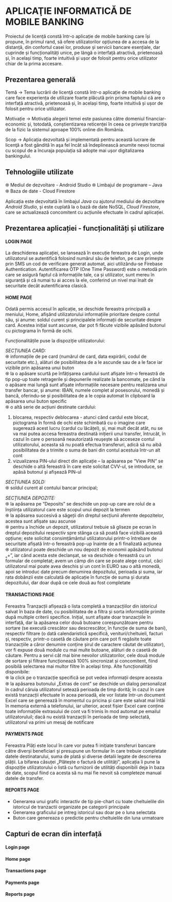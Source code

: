 # APLICAŢIE INFORMATICĂ DE MOBILE BANKING
Proiectul de licență constă într-o aplicație de mobile banking care își propune, în primul rand, să ofere utilizatorilor opțiunea de a accesa de la distanță, din confortul casei lor, produse și servicii bancare esențiale, dar cuprinde și funcționalități unice, pe lângă o interfață atractivă, prietenoasă și, în același timp, foarte intuitivă și ușor de folosit pentru orice utilizator chiar de la prima accesare.

## Prezentarea generală
Temă -> Tema lucrării de licenţă constă într-o aplicație de mobile banking care face experiența de utilizare foarte plăcută prin prisma faptului că are o interfață atractivă, prietenoasă și, în același timp, foarte intuitivă și ușor de folosit pentru orice utilizator. <br />


Motivație -> Motivația alegerii temei este pasiunea către domeniul financiar-economic și, totodată, conștientizarea reticenței în ceea ce privește tranziția de la fizic la sistemul aproape 100% online din România. <br />


Scop -> Aplicația dezvoltată și implementată pentru această lucrare de licenţă a fost gândită în aşa fel încât să îndeplinească anumite nevoi tocmai cu scopul de a încuraja populația să adopte mai ușor digitalizarea bankingului.

## Tehnologiile utilizate
֍ Mediul de dezvoltare - Android Studio
֍ Limbajul de programare – Java
֍ Baza de date - Cloud Firestore


Aplicația este dezvoltată în limbajul *Java* cu ajutorul mediului de dezvoltare *Android Studio*, și este cuplată la o bază de date NoSQL, *Cloud Firestore*, care se actualizează concomitent cu acțiunile efectuate în cadrul aplicației. 





## Prezentarea aplicației - funcționalități și utilizare
#### LOGIN PAGE
La deschiderea aplicației, se lansează în execuție fereastra de Login, unde utilizatorul se autentifică folosind numărul său de telefon, pe care primește prin SMS un cod de verificare generat automat, aici utilizându-se Firebase Authentication. Autentificarea OTP (One Time Password) este o metodă prin care se asigură faptul că informațiile tale, ca și utilizator, sunt mereu în siguranță și că numai tu ai acces la ele, conferind un nivel mai înalt de securitate decât autentificarea clasică.
#### HOME PAGE
Odată permis accesul în aplicație, se deschide fereastra principală a meniului, Home, afișând utilizatorului informațiile prioritare despre contul său, și anume: soldul curent și principalele informații de securitate despre card. Acestea inițial sunt ascunse, dar pot fi făcute vizibile apăsând butonul cu pictograma în formă de ochi. 


Funcționalitățile puse la dispoziție utilizatorului: <br />

*SECȚIUNEA CARD:* <br />
֍ informațiile de pe card (numărul de card, data expirării, codul de securitate etc.), alături de posibilitatea de a le ascunde sau de a le face iar vizibile prin apăsarea unui buton <br />
֍ la o apăsare scurtă pe înfățișarea cardului sunt afișate într-o fereastră de tip pop-up toate retragerile și depunerile realizate la bancomate, pe când la o apăsare mai lungă sunt afișate informațiile necesare pentru realizarea unui transfer bancar, și anume: IBAN, numele complet al posesorului, monedă și bancă, oferindu-se și posibilitatea de a le copia automat în clipboard la apăsarea unui buton specific <br />
֍  o altă serie de acțiuni destinate cardului: <br />
1.	blocarea, respectiv deblocarea - atunci când cardul este blocat, pictograma în formă de ochi este schimbată cu o imagine care sugerează acest lucru (cardul cu lăcățel), și, mai mult decât atât, nu se va mai putea accesa fereastra destinată inițierii unui transfer, întrucât, în cazul în care o persoană neautorizată reușește să acceseze contul utilizatorului, aceasta să nu poată efectua transferuri, adică să nu aibă posibilitatea de a trimite o suma de bani din contul acestuia într-un alt cont <br />
2.	vizualizarea PIN-ului direct din aplicație – la apăsarea pe “View PIN” se deschide o altă fereastră în care este solicitat CVV-ul, se introduce, se apăsă butonul și afișează PIN-ul <br />

*SECȚIUNEA SOLD:* <br />
֍ soldul curent al contului bancar principal; <br />

*SECȚIUNEA DEPOZITE:* <br />
֍ la apăsarea pe “Deposits” se deschide un pop-up care  are rolul de a înștiința utilizatorul care este scopul unui depozit la termen <br />
֍ la apăsarea succesivă a săgeții din dreptul secțiunii aferente depozitelor, acestea sunt afișate sau ascunse <br />
֍ pentru a închide un depozit, utilizatorul trebuie să gliseze pe ecran în dreptul depozitului respectiv spre stânga ca să poată face vizibilă această opțiune; este solicitat consimțământul utilizatorului printr-o întrebare de securitate afișată într-o fereastră pop-up înainte de a fi finalizată acțiunea <br />
֍ utilizatorul poate deschide un nou depozit de economii apăsând butonul „+”, iar când acesta este declanșat, se va deschide o fereastră cu un formular de completat; avem un câmp din care se poate alege contul, căci utilizatorul mai poate avea deschis și un cont în EURO sau o altă monedă, apoi se introduc date precum denumirea depozitului, perioada și suma, iar rata dobânzii este calculată de aplicație în funcție de suma și durata depozitului, dar doar după ce cele două au fost completate <br />

#### TRANSACTIONS PAGE
Fereastra Tranzacții afișează o lista completă a tranzacțiilor din istoricul salvat în baza de date, cu posibilitatea de a filtra și sorta informațiile primite după multiple criterii specifice. Inițial, sunt afișate doar tranzacțiile în interfață, dar la apăsarea celor două butoane corespunzătoare pentru sortare (se execută crescător sau descrescător, în funcție de suma de bani), respectiv filtrare (o dată calendaristică specifică, venituri/cheltuieli, facturi și, respectiv, printr-o casetă de căutare prin care pot fi regăsite toate tranzacțiile a căror denumire conține șirul de caractere căutat de utilizator), vor fi expuse două module cu mai multe butoane, alături de o casetă de căutare. Pentru a servi cât mai bine nevoilor utilizatorilor, cele două module de sortare și filtrare funcționează 100% sincronizat și concomitent, fiind posibilă selectarea mai multor filtre în același timp.
Alte funcționalități disponibile: <br />
֍ la click pe o tranzacție specifică se pot vedea informații despre aceasta <br />
֍ la apăsarea butonului „Extras de cont” se deschide un dialog personalizat în cadrul căruia utilizatorul setează perioada de timp dorită; în cazul în care există tranzacții efectuate în acea perioadă, ele vor listate într-un document Excel care se generează în momentul cu pricina și care este salvat mai întâi în memoria externă a telefonului, iar ulterior, acest fișier Excel care conține toate informațiile extrasului de cont va fi trimis în mod automat pe emailul utilizatoruluil;  dacă nu există tranzacții în perioada de timp selectată, utilizatorul va primi un mesaj de notificare <br />


#### PAYMENTS PAGE
Fereastra Plăți este locul în care vor putea fi inițiate transferuri bancare către diverși beneficiari și presupune un formular în care trebuie completate datele destinatarului, suma de plată și diverse detalii legate de descrierea plății. La bifarea căsuței „Plătește o factură de utilități”, aplicația îi pune la dispoziție utilizatorului o listă cu furnizorii de utilități disponibili deja în baza de date, scopul fiind ca acesta să nu mai fie nevoit să completeze manual datele de transfer.

#### REPORTS PAGE
+ Generarea unui grafic interactiv de tip pie-chart cu toate cheltuielile din istoricul de tranzactii organizate pe categorii principale
+ Generarea graficului pe intreg istoricul sau doar pe o luna selectata
+ Buton care genereaza o predictie pentru cheltuielile din luna urmatoare

## Capturi de ecran din interfață
#### Login page

#### Home page

#### Transactions page

#### Payments page

#### Reports page



